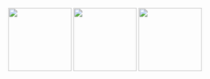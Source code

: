 <p align="center">
  <img height="128px" width="auto" src ="https://github-readme-stats.vercel.app/api?username=theck13&show_icons=true&count_private=true&hide=commits,stars&theme=dark&bg_color=00000000">
  <img height="128px" width="auto" src ="https://github-readme-streak-stats.herokuapp.com?user=theck13&theme=dark&background=00000000">
  <img height="128px" width="auto" src ="https://github-readme-stats.vercel.app/api/top-langs/?username=theck13&layout=compact&langs_count=6&theme=dark&bg_color=00000000">
</p>
